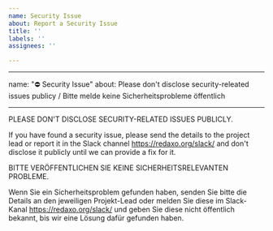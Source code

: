```yaml
---
name: Security Issue
about: Report a Security Issue
title: ''
labels: ''
assignees: ''

---
```


---
name: "⛔ Security Issue"
about: Please don't disclose security-releated issues publicy / Bitte melde keine Sicherheitsprobleme öffentlich

---

PLEASE DON'T DISCLOSE SECURITY-RELATED ISSUES PUBLICLY.

If you have found a security issue, please send the details to the project lead or report it in the Slack channel https://redaxo.org/slack/ and don't disclose it publicly until we can provide a fix for it. 

BITTE VERÖFFENTLICHEN SIE KEINE SICHERHEITSRELEVANTEN PROBLEME.

Wenn Sie ein Sicherheitsproblem gefunden haben, senden Sie bitte die Details an den jeweiligen Projekt-Lead oder melden Sie diese im Slack-Kanal https://redaxo.org/slack/ und geben Sie diese nicht öffentlich bekannt, bis wir eine Lösung dafür gefunden haben.
